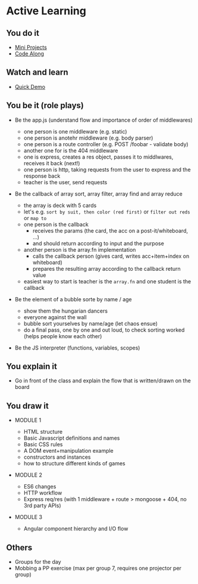 # Active Learning

## You do it
- [Mini Projects](./mini-projects.md)
- [Code Along](./code-along.md)

## Watch and learn
- [Quick Demo](./quick-demo.md)

## You be it (role plays)

- Be the app.js (understand flow and importance of order of middlewares)
  - one person is one middleware (e.g. static)
  - one person is anotehr middleware (e.g. body parser)
  - one person is a route controller (e.g. POST /foobar - validate body)
  - another one for is the 404 middleware
  - one is express, creates a res object, passes it to middlwares, receives it back (next!)
  - one person is http, taking requests from the user to express and the response back
  - teacher is the user, send requests

- Be the callback of array sort, array filter, array find and array reduce
  - the array is deck with 5 cards
  - let's e.g. `sort by suit, then color (red first)` or `filter out reds` or `map to `
  - one person is the callback
    - receives the params (the card, the acc on a post-it/whiteboard, ...)
    - and should return according to input and the purpose
  - another person is the array.fn implementation
    - calls the callback person (gives card, writes acc+item+index on whiteboard)
    - prepares the resulting array according to the callback return value
  - easiest way to start is teacher is the `array.fn` and one student is the callback

- Be the element of a bubble sorte by name / age
  - show them the hungarian dancers
  - everyone against the wall
  - bubble sort yourselves by name/age (let chaos ensue)
  - do a final pass, one by one and out loud, to check sorting worked (helps people know each other)

- Be the JS interpreter (functions, variables, scopes)

## You explain it

- Go in front of the class and explain the flow that is written/drawn on the board

## You draw it
- MODULE 1
  - HTML structure
  - Basic Javascript definitions and names
  - Basic CSS rules
  - A DOM event+manipulation example
  - constructors and instances
  - how to structure different kinds of games

- MODULE 2
  - ES6 changes
  - HTTP workflow
  - Express req/res (with 1 middleware + route > mongoose + 404, no 3rd party APIs)

- MODULE 3
  - Angular component hierarchy and I/O flow

## Others
- Groups for the day
- Mobbing a PP exercise (max per group 7, requires one projector per group)

